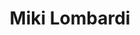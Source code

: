 ---
title: Miki Lombardi
type: guests
slug: guests/mikilombardi
linkedin: https://www.linkedin.com/in/miki-lombardi/
medium: 
twitter: https://twitter.com/thejoin95
github: https://github.com/TheJoin95
instagram: 
site: https://www.mikilombardi.com/
layout: "guestPage"
image: miki_lombardi.jpg
bio: "Co-Founder Schrödinger Hat"
episodes:
    "Pointer[74]: I gattini di Schrödinger Hat": "https://pointerpodcast.it/p/pointer74-i-gattini-di-schr%C3%B6dinger-hat/"
---